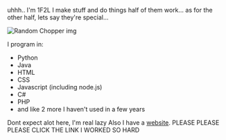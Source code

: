 uhhh.. I'm 1F2L
I make stuff and do things
half of them work... as for the other half, lets say they're special...

![Random Chopper img](https://shareapi.gegeha.com/download?size=256&file=images/index/chopper/3.png)

I program in:
- Python
- Java
- HTML
- CSS
- Javascript (including node.js)
- C#
- PHP
- and like 2 more I haven't used in a few years

Dont expect alot here, I'm real lazy
Also I have a [website](https://www.gegeha.com). PLEASE PLEASE PLEASE CLICK THE LINK I WORKED SO HARD
